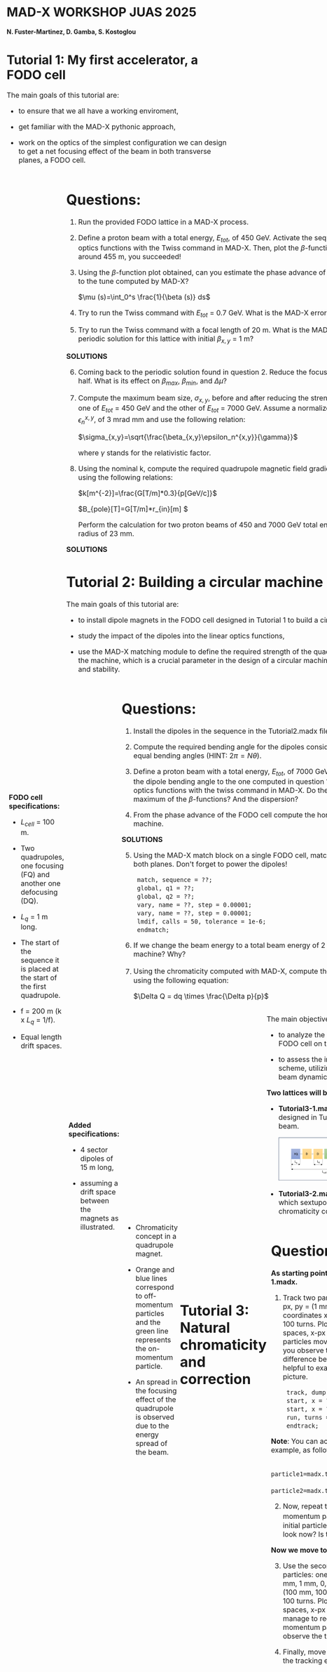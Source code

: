 # MAD-X WORKSHOP JUAS 2025
**N. Fuster-Marti­nez, D. Gamba, S. Kostoglou** 

# **Tutorial 1: My first accelerator, a FODO cell**
<div style="font-size: 16px;">
The main goals of this tutorial are:
    
- to ensure that we all have a working enviroment,
    
- get familiar with the MAD-X pythonic approach,
    
- work on the optics of the simplest configuration we can design to get a net focusing effect of the beam in both transverse planes, a FODO cell.

  
<p>
<div style="display: flex; align-items: center;">

    
<div style="flex: 1; padding: 5px; margin-left: -0px;">
    
**FODO cell specifications:**<p>
- $L_{cell}$ = 100 m. <p>
- Two quadrupoles, one focusing (FQ) and another one defocusing (DQ).<p>
- $L_{q}$ = 1 m long.<p>
- The start of the sequence it is placed at the start of the first quadrupole.<p>
- f = 200 m (k x $L_{q}$ = 1/f).<p>

- Equal length drift spaces.<p>
 
</div>

<div style="flex: 1;">
    <img src="/Figures/Tutorial1_FODO.png" style="max-width: 90%;">
</div>

    
<div style="font-size: 16px;">
    
# **Questions:**
    
1. Run the provided FODO lattice in a MAD-X process.

2. Define a proton beam with a total energy, $E_{tot}$, of 450 GeV. Activate the sequence and compute the periodic linear optics functions with the Twiss command in MAD-X. Then, plot the $\beta$-functions. If you find a maximum $\beta$-function around 455 m, you succeeded!

3. Using the $\beta$-function plot obtained, can you estimate the phase advance of the cell? How does this value compare to the tune computed by MAD-X?
   
    $\mu (s)=\int_0^s \frac{1}{\beta (s)} ds$
    
4. Try to run the Twiss command with $E_{tot}$ = 0.7 GeV. What is the MAD-X error message?

5. Try to run the Twiss command with a focal length of 20 m. What is the MAD-X error message? Can you find a non-periodic solution for this lattice with initial $\beta_{x,y}$ = 1 m?

**SOLUTIONS**    
    
6. Coming back to the periodic solution found in question 2. Reduce the focusing strength of the quadrupoles by half. What is its effect on $\beta_{max}$, $\beta_{min}$, and $\Delta \mu$?

7. Compute the maximum beam size, $\sigma_{x,y}$, before and after reducing the strength of the quadrupoles for two beams, one of $E_{tot}$ = 450 GeV and the other of $E_{tot}$ = 7000 GeV. Assume a normalized horizontal and vertical emittance, $\epsilon_n^{x,y}$, of 3 mrad mm and use the following relation:

    $\sigma_{x,y}=\sqrt{\frac{\beta_{x,y}\epsilon_n^{x,y}}{\gamma}}$
    
    where $\gamma$ stands for the relativistic factor.

8. Using the nominal k, compute the required quadrupole magnetic field gradient and magnetic field at the poles using the following relations:
    
    $k[m^{-2}]=\frac{G[T/m]*0.3}{p[GeV/c]}$
    
    $B_{pole}[T]=G[T/m]*r_{in}[m] $
    
   Perform the calculation for two proton beams of 450 and 7000 GeV total energy, with a quadrupole inner aperture radius of 23 mm.
    
**SOLUTIONS**
    
# **Tutorial 2: Building a circular machine**
<div style="font-size: 16px;">
The main goals of this tutorial are:
    
- to install dipole magnets in the FODO cell designed in Tutorial 1 to build a circular machine,

- study the impact of the dipoles into the linear optics functions, 

- use the MAD-X matching module to define the required strength of the quadrupole for getting a desired tune of the machine, which is a crucial parameter in the design of a circular machine for getting the desired beam quality and stability. 

<p>
<div style="display: flex; align-items: center;">

<div style="flex: 1; padding: 5px; margin-left: -0px;">
    
**Added specifications:**<p>
- 4 sector dipoles of 15 m long, <p>
- assuming a drift space between the magnets as illustrated.<p>
 
</div>

<div style="flex: 1;">
    <img src="/Figures/Tutorial3_FODO.png" style="max-width: 90%;">
</div>

<div style="font-size: 16px;">
    
# **Questions:**
    
1. Install the dipoles in the sequence in the Tutorial2.madx file and run the complete file.
    
2. Compute the required bending angle for the dipoles considering a ring with 736 dipoles with equal bending angles (HINT: $2\pi=N\theta$). 
    
3. Define a proton beam with a total energy, $E_{tot}$, of 7000 GeV. Activate the sequence and change the dipole bending angle to the one computed in question 1. Then, compute the periodic linear optics functions with the twiss command in MAD-X. Do the dipoles (weak focusing) affect the maximum of the $\beta$-functions? And the dispersion?

4. From the phase advance of the FODO cell compute the horizontal and vertical tunes of the machine.
    
**SOLUTIONS**    
    
5. Using the MAD-X match block on a single FODO cell, match the tunes of the machine to 46.0 in both planes. Don't forget to power the dipoles!

        match, sequence = ??;
        global, q1 = ??;
        global, q2 = ??;
        vary, name = ??, step = 0.00001;
        vary, name = ??, step = 0.00001;
        lmdif, calls = 50, tolerance = 1e-6;
        endmatch;
           
6. If we change the beam energy to a total beam energy of 2 GeV, which are the new tunes of the machine? Why?

7. Using the chromaticity computed with MAD-X, compute the tunes for particles with $\Delta p/p = 10^{-3}$ using the following equation:

     $\Delta Q = dq \times \frac{\Delta p}{p}$

<p>
<div style="display: flex; align-items: center;">

<div style="flex: 1; padding: 5px; margin-left: -0px;">

- Chromaticity concept in a quadrupole magnet.<p>
- Orange and blue lines correspond to off-momentum particles and the green line represents the on-momentum particle. <p>
- An spread in the focusing effect of the quadrupole is observed due to the energy spread of the beam. 

</div>

<div style="flex: 1;">
    <img src="/Figures/Tutorial4_chroma.jpg" style="max-width: 100%;">
</div>
    
    
# **Tutorial 3: Natural chromaticity and correction**
<div style="font-size: 16px;">

The main objectives of this tutorial are:

- to analyze the effect of the natural chromaticity of a FODO cell on the particle beam dynamics,
    
- to assess the impact of a chromaticity correction scheme, utilizing two sextupoles, also on the particle beam dynamics through particle tracking studies."
    
**Two lattices will be used:**
    
- **Tutorial3-1.madx**: thin lens version of the lattice designed in Tutorial 2 for a 7 TeV total energy proton beam. 

    <div style="flex: 1;">
    <img src="/Figures/Tutorial3_FODO.png" style="max-width: 50%;">
    </div>
    
- **Tutorial3-2.madx**: thin lens version of a new lattice in which sextupoles have been added and matched for chromaticity correction.

<div style="display: flex; align-items: center;">
<div style="flex: 1; padding: 5px; margin-left: -0px;">
</div>

<div style="flex: 1;">
    <img src="/Figures/Tutorial5_chroma_correction.jpg" style="max-width: 90%;">
</div>
    
<p align="center">
<img src="/Figures/Tutorial5_FODO.png" width="90%"/>
</p>

<div style="font-size: 16px;">
    
# **Questions:**
    
**As starting point we use the lattice of tutorial3-1.madx.**    
    
1. Track two particles: one with initial coordinates x, y, px, py = (1 mm, 1 mm, 0, 0) and another with initial coordinates x, y, px, py = (100 mm, 100 mm, 0, 0) for 100 turns. Plot the horizontal and vertical phase spaces, x-px and y-py, respectively. How do the particles move in phase space turn after turn? Do you observe the tunes? Is there any noticeable difference between the two particles? It may be helpful to examine only the first 4 turns for a clearer picture.

        track, dump, file = name, deltap = ??;
        start, x = ??, px = ?? , y = ??, py = ??;
        start, x = ??, px = ?? , y = ??, py = ??;
        run, turns = 100;
        endtrack;
        
**Note**: You can access the tracking data table, for example, as follows:

        particle1=madx.table['track.obs0001.p0001'].dframe()
        particle2=madx.table['track.obs0001.p0002'].dframe()
    
2. Now, repeat the tracking exercise, but for two off-momentum particles by adding a $\Delta p/p = 10^{-2}$ to the initial particle conditions. How does the phase space look now? Is the tune still the same?
    
**Now we move to the tutorial3-2.madx lattice.** 
    
3. Use the second lattice and track the same two particles: one with initial coordinates x, y, px, py = (1 mm, 1 mm, 0, 0) and the other with x, y, px, py = (100 mm, 100 mm, 0, 0), both having $\Delta p/p = 0.01$, for 100 turns. Plot the horizontal and vertical phase spaces, x-px and y-py, respectively. Did you manage to recover the original tune for the off-momentum particle from question 1? Do you observe the tunes? What is happening?

4. Finally, move the tunes to (0.23, 0.23) and repeat the tracking exercise. Are the particles stable?
